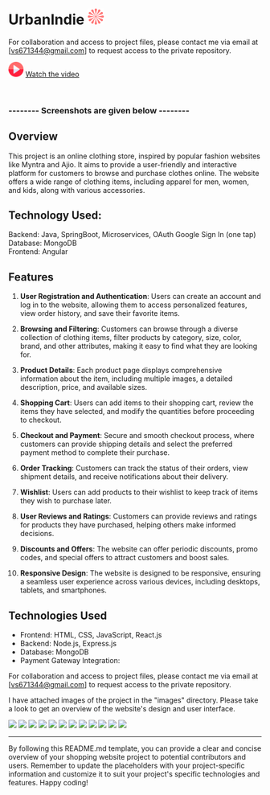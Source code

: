 # UrbanIndie  ![Project Logo](./Images/Vector.png)  



For collaboration and access to project files, please contact me via email at [vs671344@gmail.com] to request access to the private repository.

<img height="30" width="30" src="./Images/play.png"></img>
<a href="https://mega.nz/file/9Px3UJ6a#2QZG4IdrGOw_MIU3ug_Msi5RmoWmIr2HDZyRapdBWUU">Watch the video</a>

<br>
<h3>-------- Screenshots are given below --------</h3>

## Overview

This project is an online clothing store, inspired by popular fashion websites like Myntra and Ajio. It aims to provide a user-friendly and interactive platform for customers to browse and purchase clothes online. The website offers a wide range of clothing items, including apparel for men, women, and kids, along with various accessories.



## Technology Used:
Backend: Java, SpringBoot, Microservices, OAuth Google Sign In (one tap) <br>
Database: MongoDB<br>
Frontend: Angular

## Features

1. **User Registration and Authentication**: Users can create an account and log in to the website, allowing them to access personalized features, view order history, and save their favorite items.

2. **Browsing and Filtering**: Customers can browse through a diverse collection of clothing items, filter products by category, size, color, brand, and other attributes, making it easy to find what they are looking for.

3. **Product Details**: Each product page displays comprehensive information about the item, including multiple images, a detailed description, price, and available sizes.

4. **Shopping Cart**: Users can add items to their shopping cart, review the items they have selected, and modify the quantities before proceeding to checkout.

5. **Checkout and Payment**: Secure and smooth checkout process, where customers can provide shipping details and select the preferred payment method to complete their purchase.

6. **Order Tracking**: Customers can track the status of their orders, view shipment details, and receive notifications about their delivery.

7. **Wishlist**: Users can add products to their wishlist to keep track of items they wish to purchase later.

8. **User Reviews and Ratings**: Customers can provide reviews and ratings for products they have purchased, helping others make informed decisions.

9. **Discounts and Offers**: The website can offer periodic discounts, promo codes, and special offers to attract customers and boost sales.

10. **Responsive Design**: The website is designed to be responsive, ensuring a seamless user experience across various devices, including desktops, tablets, and smartphones.

## Technologies Used

- Frontend: HTML, CSS, JavaScript, React.js
- Backend: Node.js, Express.js
- Database: MongoDB
- Payment Gateway Integration: 

For collaboration and access to project files, please contact me via email at [vs671344@gmail.com] to request access to the private repository.

I have attached images of the project in the "images" directory. Please take a look to get an overview of the website's design and user interface.


<img src="https://drive.google.com/uc?export=view&id=1N-msX_JEDVI6d2zTJLROCFxXtHn270m4">

<img src="https://drive.google.com/uc?export=view&id=1JrwxZKR4C_dPqMuV54VzHDA8BWL1L8pS">

<img src="https://drive.google.com/uc?export=view&id=1zUH8qx-sGgIRaFmkuZ2pWGIoLqOPnSNS">

<img src="https://drive.google.com/uc?export=view&id=1CPIP7YKZfX6r-TzrwgLmVK7u6Aw3pvcr">

<img src="https://drive.google.com/uc?export=view&id=15Uyivkag-7Pm6DVvYDTJfjuVaOlcYeno">

<img src="https://drive.google.com/uc?export=view&id=1lnuwHMPGAYC4MB3ss5b8Y-tElmdImviE">

<img src="https://drive.google.com/uc?export=view&id=18ByowTv6MIIj4LFD0DMwyYOwExLmDQsJ">

<img src="https://drive.google.com/uc?export=view&id=1Wh6gSxhiUL9D6_Qa2RIR-l0fKQ_-tSmt">

<img src="https://drive.google.com/uc?export=view&id=1Nf6NNvTPtLv-egqe7RsNXW_gIRqMTQmP">

<img src="https://drive.google.com/uc?export=view&id=1my1cUaPIwIZb5ot_mM4yXc6jRaQJ_YHZ">

<img src="https://drive.google.com/uc?export=view&id=1jw4-yZC4sL-AP1rdovwDGWop7tf73Nl0">

<img src="https://drive.google.com/uc?export=view&id=1aZUkoyo92jst6jrnZ6z1pOw_G3NDLoYS">






---

By following this README.md template, you can provide a clear and concise overview of your shopping website project to potential contributors and users. Remember to update the placeholders with your project-specific information and customize it to suit your project's specific technologies and features. Happy coding!
